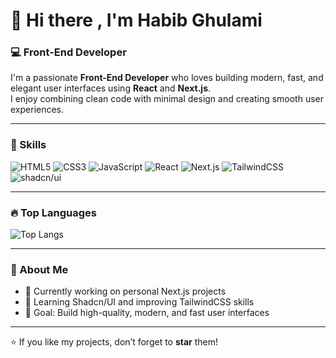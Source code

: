 # 👋 Hi there , I'm Habib Ghulami  
### 💻 Front-End Developer  

I'm a passionate **Front-End Developer** who loves building modern, fast, and elegant user interfaces using **React** and **Next.js**.  
I enjoy combining clean code with minimal design and creating smooth user experiences.  

---

### 🧰 Skills
![HTML5](https://img.shields.io/badge/HTML5-%23E34F26.svg?style=for-the-badge&logo=html5&logoColor=white)
![CSS3](https://img.shields.io/badge/CSS3-%231572B6.svg?style=for-the-badge&logo=css3&logoColor=white)
![JavaScript](https://img.shields.io/badge/JavaScript-%23F7DF1E.svg?style=for-the-badge&logo=javascript&logoColor=black)
![React](https://img.shields.io/badge/React-%2320232a.svg?style=for-the-badge&logo=react&logoColor=%2361DAFB)
![Next.js](https://img.shields.io/badge/Next.js-%23000000.svg?style=for-the-badge&logo=nextdotjs&logoColor=white)
![TailwindCSS](https://img.shields.io/badge/TailwindCSS-%2338B2AC.svg?style=for-the-badge&logo=tailwind-css&logoColor=white)
![shadcn/ui](https://img.shields.io/badge/shadcn%2Fui-000000?style=for-the-badge&logo=react&logoColor=white)

---

### 🔥 Top Languages
![Top Langs](https://github-readme-stats.vercel.app/api/top-langs/?username=habibghulami&layout=compact&theme=dark&hide_border=true)

---

### 🚀 About Me
- 🔭 Currently working on personal Next.js projects  
- 🌱 Learning Shadcn/UI and improving TailwindCSS skills  
- 🎯 Goal: Build high-quality, modern, and fast user interfaces  

---

⭐ If you like my projects, don’t forget to **star** them!


<!--
**habibghulami/habibghulami** is a ✨ _special_ ✨ repository because its `README.md` (this file) appears on your GitHub profile.

Here are some ideas to get you started:

- 🔭 I’m currently working on ...
- 🌱 I’m currently learning ...
- 👯 I’m looking to collaborate on ...
- 🤔 I’m looking for help with ...
- 💬 Ask me about ...
- 📫 How to reach me: ...
- 😄 Pronouns: ...
- ⚡ Fun fact: ...
-->
